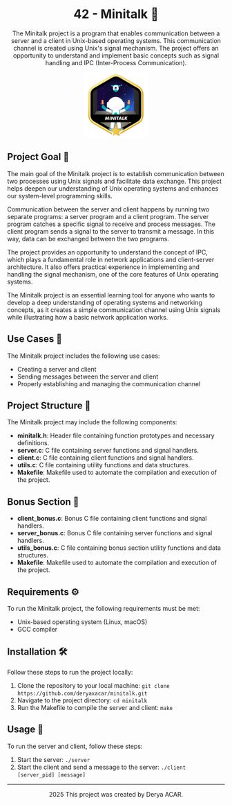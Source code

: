 <!-- Project Title -->
<h1 align="center">42 - Minitalk 📡</h1>

<!-- Project Description -->
<p align="center">
The Minitalk project is a program that enables communication between a server and a client in Unix-based operating systems. This communication channel is created using Unix's signal mechanism. The project offers an opportunity to understand and implement basic concepts such as signal handling and IPC (Inter-Process Communication).
</p>

<!-- [Project Logo or Image](https://github.com/ayogun/42-project-badges/blob/main/badges/minitalkm.png) -->
<p align="center">
  <a target="blank"><img src="https://github.com/deryaxacar/42-Minitalk/blob/main/minitalk.png" height="150" width="150" /></a>
</p>

## Project Goal 🎯

The main goal of the Minitalk project is to establish communication between two processes using Unix signals and facilitate data exchange. This project helps deepen our understanding of Unix operating systems and enhances our system-level programming skills.

Communication between the server and client happens by running two separate programs: a server program and a client program. The server program catches a specific signal to receive and process messages. The client program sends a signal to the server to transmit a message. In this way, data can be exchanged between the two programs.

The project provides an opportunity to understand the concept of IPC, which plays a fundamental role in network applications and client-server architecture. It also offers practical experience in implementing and handling the signal mechanism, one of the core features of Unix operating systems.

The Minitalk project is an essential learning tool for anyone who wants to develop a deep understanding of operating systems and networking concepts, as it creates a simple communication channel using Unix signals while illustrating how a basic network application works.

## Use Cases 📜

The Minitalk project includes the following use cases:

- Creating a server and client
- Sending messages between the server and client
- Properly establishing and managing the communication channel

## Project Structure 📁

The Minitalk project may include the following components:

- **minitalk.h**: Header file containing function prototypes and necessary definitions.
- **server.c**: C file containing server functions and signal handlers.
- **client.c**: C file containing client functions and signal handlers.
- **utils.c**: C file containing utility functions and data structures.
- **Makefile**: Makefile used to automate the compilation and execution of the project.

## Bonus Section 🌟

- **client_bonus.c**: Bonus C file containing client functions and signal handlers.
- **server_bonus.c**: Bonus C file containing server functions and signal handlers.
- **utils_bonus.c**: C file containing bonus section utility functions and data structures.
- **Makefile**: Makefile used to automate the compilation and execution of the project.

## Requirements ⚙️

To run the Minitalk project, the following requirements must be met:

- Unix-based operating system (Linux, macOS)
- GCC compiler

## Installation 🛠️

Follow these steps to run the project locally:

1. Clone the repository to your local machine: `git clone https://github.com/deryaxacar/minitalk.git`
2. Navigate to the project directory: `cd minitalk`
3. Run the Makefile to compile the server and client: `make`

## Usage 🚀

To run the server and client, follow these steps:

1. Start the server: `./server`
2. Start the client and send a message to the server: `./client [server_pid] [message]`

---

<p align="center">2025 This project was created by Derya ACAR.</p>

